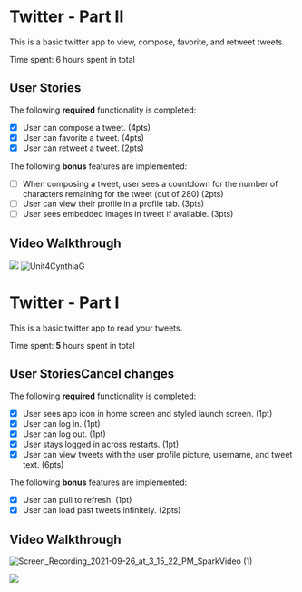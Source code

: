 # Twitter - Part II

This is a basic twitter app to view, compose, favorite, and retweet tweets.

Time spent: 6 hours spent in total

## User Stories

The following **required** functionality is completed:

- [x] User can compose a tweet. (4pts)
- [x] User can favorite a tweet. (4pts)
- [x] User can retweet a tweet. (2pts)

The following **bonus** features are implemented:

- [ ] When composing a tweet, user sees a countdown for the number of characters remaining for the tweet (out of 280) (2pts)
- [ ] User can view their profile in a profile tab. (3pts)
- [ ] User sees embedded images in tweet if available. (3pts)

## Video Walkthrough
![](https://i.imgur.com/110ea7e.gif)
![Unit4CynthiaG](https://user-images.githubusercontent.com/82347440/135900554-9342fa49-f3c0-42e7-9bdd-a9f0fb0810f5.gif)




# Twitter - Part I

This is a basic twitter app to read your tweets.

Time spent: **5** hours spent in total

## User StoriesCancel changes

The following **required** functionality is completed:

- [x] User sees app icon in home screen and styled launch screen. (1pt)
- [x] User can log in. (1pt)
- [x] User can log out. (1pt)
- [x] User stays logged in across restarts. (1pt)
- [x] User can view tweets with the user profile picture, username, and tweet text. (6pts)

The following **bonus** features are implemented:

- [x] User can pull to refresh. (1pt)
- [x] User can load past tweets infinitely. (2pts)

## Video Walkthrough
![Screen_Recording_2021-09-26_at_3_15_22_PM_SparkVideo (1)](https://user-images.githubusercontent.com/82347440/134821712-f7261357-03e6-42d4-93ff-47a8d730ba23.gif)



![](https://i.imgur.com/hPFPqBm.gif)





